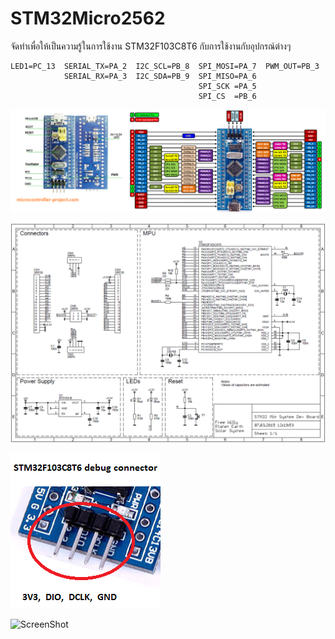 # STM32Micro2562
จัดทำเพื่อให้เป็นความรู้ในการใช้งาน STM32F103C8T6 กับการใช้งานกับอุปกรณ์ต่างๆ 

```
LED1=PC_13  SERIAL_TX=PA_2  I2C_SCL=PB_8  SPI_MOSI=PA_7  PWM_OUT=PB_3
            SERIAL_RX=PA_3  I2C_SDA=PB_9  SPI_MISO=PA_6
                                          SPI_SCK =PA_5
                                          SPI_CS  =PB_6
```

![ScreenShot](https://github.com/worrajak/STM32-Micro2562/blob/master/stm32f103c8-development-kit_orig.png?raw=true)

![ScreenShot](https://github.com/worrajak/STM32-Micro2562/blob/master/stm32f103c8t6_schematic_Bluepill.png?raw=true)

![ScreenShot](https://github.com/worrajak/STM32-Micro2562/blob/master/stm32f103c8t6_debug_con.png?raw=true)

![ScreenShot](https://github.com/worrajak/STM32Micro2562/blob/master/uCCC068.jpg?raw=true)
